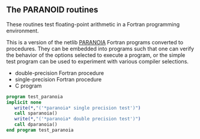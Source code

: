 ## The PARANOID routines

These routines test floating-point arithmetic in a Fortran programming
environment.

This is a version of the netlib
[PARANOIA](http://www.netlib.org/paranoia/) Fortran programs converted to
procedures. They can be embedded into programs such that one can verify
the behavior of the options selected to execute a program, or the simple
test program can be used to experiment with various compiler selections.

  * double-precision Fortran procedure
  * single-precision Fortran procedure
  * C program

```fortran
program test_paranoia
implicit none
   write(*,"('*paranoia* single precision test')")
   call sparanoia()
   write(*,"('*paranoia* double precision test')")
   call dparanoia()
end program test_paranoia
```
